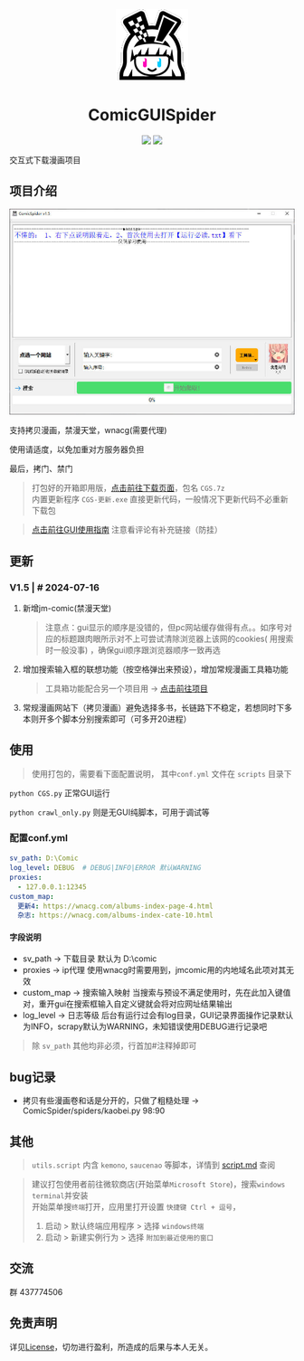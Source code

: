 <div align="center">
  <a href="https://github.com/jasoneri/ComicSpider" target="_blank">
    <img src="assets/icon.png" alt="logo">
  </a>
  <h1 id="koishi">ComicGUISpider</h1>

![](https://img.shields.io/badge/Python-3.12%2B-brightgreen.svg?style=social)
![](https://img.shields.io/badge/Mode-GUI+Scrapy-blue.svg?colorA=abcdef)
</div>

交互式下载漫画项目

## 项目介绍

![EXE简图](assets/interfaces.jpg)

支持拷贝漫画，禁漫天堂，wnacg(需要代理)

使用请适度，以免加重对方服务器负担

最后，拷门、禁门

> 打包好的开箱即用版，[点击前往下载页面](https://github.com/jasoneri/ComicGUISpider/releases)，包名 `CGS.7z` <br>
> 内置更新程序 `CGS-更新.exe` 直接更新代码，一般情况下更新代码不必重新下载包

> [点击前往GUI使用指南](https://www.veed.io/view/zh-CN/688ae765-2bfb-4deb-9495-32b24a273373?panel=comments)
> 注意看评论有补充链接（防挂）

## 更新

### V1.5 | # 2024-07-16

1. 新增jm-comic(禁漫天堂)
   > 注意点：gui显示的顺序是没错的，但pc网站缓存做得有点。。如序号对应的标题跟肉眼所示对不上可尝试清除浏览器上该网的cookies(
   用搜索时一般没事)
   ，确保gui顺序跟浏览器顺序一致再选
2. 增加搜索输入框的联想功能（按空格弹出来预设），增加常规漫画工具箱功能
   > 工具箱功能配合另一个项目用 -> [点击前往项目](https://github.com/jasoneri/comic_viewer)
3. 常规漫画网站下（拷贝漫画）避免选择多书，长链路下不稳定，若想同时下多本则开多个脚本分别搜索即可（可多开20进程）

## 使用

> 使用打包的，需要看下面配置说明， 其中`conf.yml` 文件在 `scripts` 目录下

`python CGS.py` 正常GUI运行

`python crawl_only.py` 则是无GUI纯脚本，可用于调试等


### 配置conf.yml

```yaml
sv_path: D:\Comic
log_level: DEBUG  # DEBUG|INFO|ERROR 默认WARNING
proxies:
  - 127.0.0.1:12345
custom_map:
  更新4: https://wnacg.com/albums-index-page-4.html
  杂志: https://wnacg.com/albums-index-cate-10.html
```

#### 字段说明
+ sv_path -> 下载目录 默认为 D:\comic
+ proxies -> ip代理 使用wnacg时需要用到，jmcomic用的内地域名此项对其无效
+ custom_map -> 搜索输入映射 当搜索与预设不满足使用时，先在此加入键值对，重开gui在搜索框输入自定义键就会将对应网址结果输出
+ log_level -> 日志等级 后台有运行过会有log目录，GUI记录界面操作记录默认为INFO，scrapy默认为WARNING，未知错误使用DEBUG进行记录吧

> 除 `sv_path` 其他均非必须，行首加#注释掉即可

## bug记录

+ 拷贝有些漫画卷和话是分开的，只做了粗糙处理 -> ComicSpider/spiders/kaobei.py 98:90

## 其他

> `utils.script` 内含 `kemono`, `saucenao` 等脚本，详情到 [script.md](utils/script/script.md) 查阅

> 建议打包使用者前往微软商店(开始菜单`Microsoft Store`)，搜索`windows terminal`并安装 <br>
> 开始菜单搜`终端`打开，应用里打开设置 `快捷键 Ctrl + 逗号`，
>  1. 启动 > 默认终端应用程序 > 选择 `windows终端`
>  2. 启动 > 新建实例行为 > 选择 `附加到最近使用的窗口`

## 交流

群 437774506

## 免责声明

详见[License](https://github.com/jasoneri/ComicSpider/blob/GUI/LICENSE)，切勿进行盈利，所造成的后果与本人无关。
